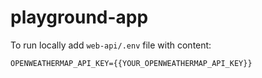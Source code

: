 # playground-app

To run locally add `web-api/.env` file with content:

`OPENWEATHERMAP_API_KEY={{YOUR_OPENWEATHERMAP_API_KEY}}`